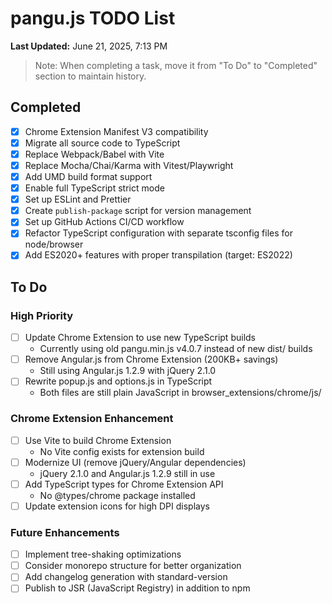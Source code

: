 # pangu.js TODO List

**Last Updated:** June 21, 2025, 7:13 PM

> Note: When completing a task, move it from "To Do" to "Completed" section to maintain history.

## Completed

- [x] Chrome Extension Manifest V3 compatibility
- [x] Migrate all source code to TypeScript
- [x] Replace Webpack/Babel with Vite
- [x] Replace Mocha/Chai/Karma with Vitest/Playwright
- [x] Add UMD build format support
- [x] Enable full TypeScript strict mode
- [x] Set up ESLint and Prettier
- [x] Create `publish-package` script for version management
- [x] Set up GitHub Actions CI/CD workflow
- [x] Refactor TypeScript configuration with separate tsconfig files for node/browser
- [x] Add ES2020+ features with proper transpilation (target: ES2022)

## To Do

### High Priority

- [ ] Update Chrome Extension to use new TypeScript builds
  - Currently using old pangu.min.js v4.0.7 instead of new dist/ builds
- [ ] Remove Angular.js from Chrome Extension (200KB+ savings)
  - Still using Angular.js 1.2.9 with jQuery 2.1.0
- [ ] Rewrite popup.js and options.js in TypeScript
  - Both files are still plain JavaScript in browser_extensions/chrome/js/

### Chrome Extension Enhancement

- [ ] Use Vite to build Chrome Extension
  - No Vite config exists for extension build
- [ ] Modernize UI (remove jQuery/Angular dependencies)
  - jQuery 2.1.0 and Angular.js 1.2.9 still in use
- [ ] Add TypeScript types for Chrome Extension API
  - No @types/chrome package installed
- [ ] Update extension icons for high DPI displays

### Future Enhancements

- [ ] Implement tree-shaking optimizations
- [ ] Consider monorepo structure for better organization
- [ ] Add changelog generation with standard-version
- [ ] Publish to JSR (JavaScript Registry) in addition to npm
